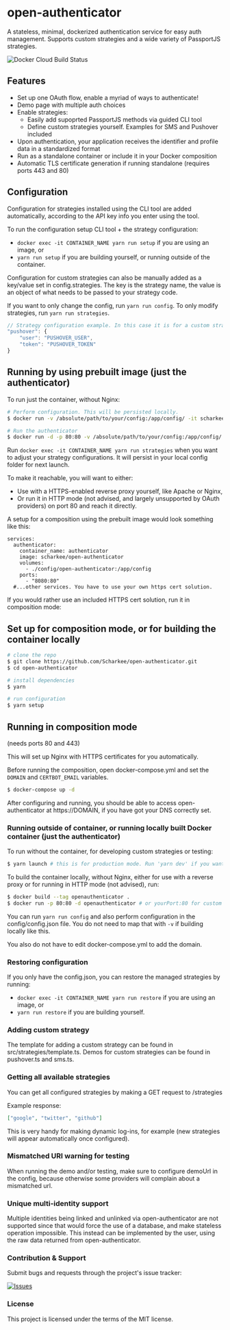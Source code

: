 # open-authenticator

A stateless, minimal, dockerized authentication service for easy auth management. Supports custom strategies and a wide variety of PassportJS strategies.

![Docker Cloud Build Status](https://img.shields.io/docker/cloud/build/scharkee/open-authenticator)

## Features

- Set up one OAuth flow, enable a myriad of ways to authenticate!
- Demo page with multiple auth choices
- Enable strategies:
  - Easily add supoprted PassportJS methods via guided CLI tool
  - Define custom strategies yourself. Examples for SMS and Pushover included
- Upon authentication, your application receives the identifier and profile data in a standardized format
- Run as a standalone container or include it in your Docker composition
- Automatic TLS certificate generation if running standalone (requires ports 443 and 80)

## Configuration

Configuration for strategies installed using the CLI tool are added automatically, according to the API key info you enter using the tool.

To run the configuration setup CLI tool + the strategy configuration:

- `docker exec -it CONTAINER_NAME yarn run setup` if you are using an image, or
- `yarn run setup` if you are building yourself, or running outside of the container.

Configuration for custom strategies can also be manually added as a key/value set in config.strategies. The key is the strategy name, the value is an object of what needs to be passed to your strategy code.

If you want to only change the config, run `yarn run config`. To only modify strategies, run `yarn run strategies`.

```javascript
// Strategy configuration example. In this case it is for a custom strategy that requires a user and a token value, which is later used to send out confirmation notifications via Pushover.
"pushover": {
    "user": "PUSHOVER_USER",
    "token": "PUSHOVER_TOKEN"
}
```

## Running by using prebuilt image (just the authenticator)

To run just the container, without Nginx:

```bash
# Perform configuration. This will be persisted locally.
$ docker run -v /absolute/path/to/your/config:/app/config/ -it scharkee/open-authenticator yarn run setup

# Run the authenticator
$ docker run -d -p 80:80 -v /absolute/path/to/your/config:/app/config/ scharkee/open-authenticator --name="CONTAINER_NAME"
```

Run `docker exec -it CONTAINER_NAME yarn run strategies` when you want to adjust your strategy configurations. It will persist in your local config folder for next launch.

To make it reachable, you will want to either:

- Use with a HTTPS-enabled reverse proxy yourself, like Apache or Nginx,
- Or run it in HTTP mode (not advised, and largely unsupported by OAuth providers) on port 80 and reach it directly.

A setup for a composition using the prebuilt image would look something like this:

```docker
services:
  authenticator:
    container_name: authenticator
    image: scharkee/open-authenticator
    volumes:
      - ./config/open-authenticator:/app/config
    ports:
      - "8080:80"
  #...other services. You have to use your own https cert solution.

```

If you would rather use an included HTTPS cert solution, run it in composition mode:

## Set up for composition mode, or for building the container locally

```bash
# clone the repo
$ git clone https://github.com/Scharkee/open-authenticator.git
$ cd open-authenticator

# install dependencies
$ yarn

# run configuration
$ yarn setup
```

## Running in composition mode

(needs ports 80 and 443)

This will set up Nginx with HTTPS certificates for you automatically.

Before running the composition, open docker-compose.yml and set the `DOMAIN` and `CERTBOT_EMAIL` variables.

```bash
$ docker-compose up -d
```

After configuring and running, you should be able to access open-authenticator at https://DOMAIN, if you have got your DNS correctly set.

### Running outside of container, or running locally built Docker container (just the authenticator)

To run without the container, for developing custom strategies or testing:

```bash
$ yarn launch # this is for production mode. Run 'yarn dev' if you want hot reload.
```

To build the container locally, without Nginx, either for use with a reverse proxy or for running in HTTP mode (not advised), run:

```bash
$ docker build --tag openauthenticator .
$ docker run -p 80:80 -d openauthenticator # or yourPort:80 for custom port
```

You can run `yarn run config` and also perform configuration in the config/config.json file. You do not need to map that with `-v` if building locally like this.

You also do not have to edit docker-compose.yml to add the domain.

### Restoring configuration

If you only have the config.json, you can restore the managed strategies by running:

- `docker exec -it CONTAINER_NAME yarn run restore` if you are using an image, or
- `yarn run restore` if you are building yourself.

### Adding custom strategy

The template for adding a custom strategy can be found in src/strategies/template.ts.
Demos for custom strategies can be found in pushover.ts and sms.ts.

### Getting all available strategies

You can get all configured strategies by making a GET request to /strategies

Example response:

```json
["google", "twitter", "github"]
```

This is very handy for making dynamic log-ins, for example (new strategies will appear automatically once configured).

### Mismatched URI warning for testing

When running the demo and/or testing, make sure to configure demoUrl in the config, because otherwise some providers will complain about a mismatched url.

### Unique multi-identity support

Multiple identities being linked and unlinked via open-authenticator are not supported since that would force the use of a database, and make stateless operation impossible. This instead can be implemented by the user, using the raw data returned from open-authenticator.

### Contribution & Support

Submit bugs and requests through the project's issue tracker:

[![Issues](http://img.shields.io/github/issues/Scharkee/netcore-postgres-oauth-boiler.svg)](https://github.com/Scharkee/netcore-postgres-oauth-boiler/issues)

### License

This project is licensed under the terms of the MIT license.
